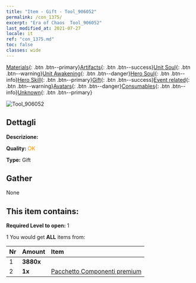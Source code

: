 ```yaml
---
title: "Item - Gift - Tool_906052"
permalink: /con_1375/
excerpt: "Era of Chaos  Tool_906052"
last_modified_at: 2021-07-27
locale: it
ref: "con_1375.md"
toc: false
classes: wide
---
```

 [Materials](/ItemsIT/){: .btn .btn--primary}[Artifacts](/ItemsIT/Artifacts/){: .btn .btn--success}[Unit Soul](/ItemsIT/UnitSoul/){: .btn .btn--warning}[Unit Awakening](/ItemsIT/UnitAwakening/){: .btn .btn--danger}[Hero Soul](/ItemsIT/HeroSoul/){: .btn .btn--info}[Hero Skill](/ItemsIT/HeroSkill/){: .btn .btn--primary}[Gift](/ItemsIT/Gift/){: .btn .btn--success}[Event related](/ItemsIT/Events/){: .btn .btn--warning}[Avatars](/ItemsIT/Avatars/){: .btn .btn--danger}[Consumables](/ItemsIT/Consumables/){: .btn .btn--info}[Unknown](/ItemsIT/Unknown/){: .btn .btn--primary}

 ![Tool_906052](/images/t/i_907048.png)

## Dettagli
 **Descrizione:** 

 **Quality:** <span style="color: #FF8C00">OK</span>

 **Type:** Gift

## Gather

  None

## This item contains:

 **Required Level to open:** 1

 1 You would get **ALL** items  from:

  | Nr | Amount |     Item    |
  |:---|:-------|:------------|
  | 1 |  **3880x** | <i class="fas fa-gem"/> |  | 
  | 2 |  **1x** | [Pacchetto Componenti premium](/ItemsIT/con_1363/) |  | 
